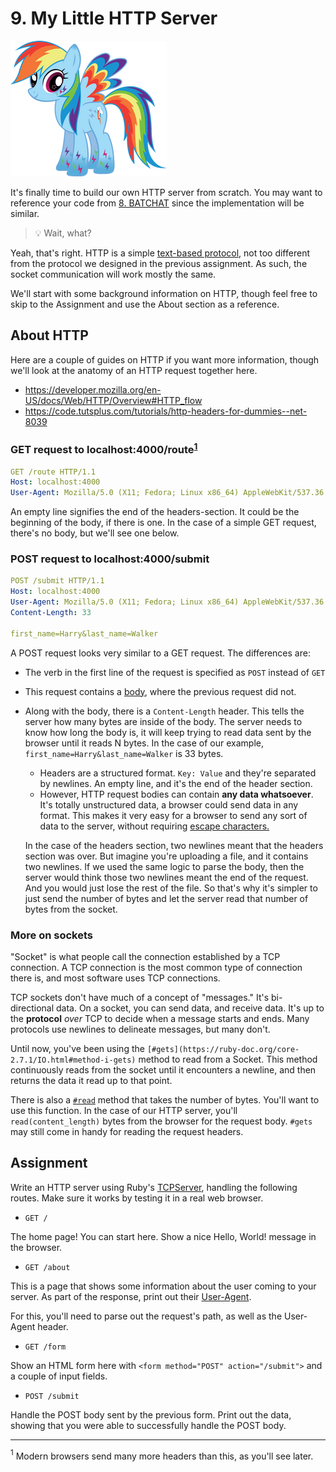 # 9. My Little HTTP Server

![thumb](thumb.png)

It's finally time to build our own HTTP server from scratch. You may want to reference your code from [8. BATCHAT](../08-batchat-***••(ruby,sockets)) since the implementation will be similar.

> 💡 Wait, what?

Yeah, that's right. HTTP is a simple [text-based protocol](https://en.wikipedia.org/wiki/Text-based_protocol), not too different from the protocol we designed in the previous assignment. As such, the socket communication will work mostly the same.

We'll start with some background information on HTTP, though feel free to skip to the Assignment and use the About section as a reference.

## About HTTP

Here are a couple of guides on HTTP if you want more information, though we'll look at the anatomy of an HTTP request together here.
- https://developer.mozilla.org/en-US/docs/Web/HTTP/Overview#HTTP_flow
- https://code.tutsplus.com/tutorials/http-headers-for-dummies--net-8039

### GET request to localhost:4000/route<sup>[1](#modern)</sup>

```yaml
GET /route HTTP/1.1
Host: localhost:4000
User-Agent: Mozilla/5.0 (X11; Fedora; Linux x86_64) AppleWebKit/537.36 (KHTML, like Gecko) Chrome/79.0.3945.117 Safari/537.36

```

An empty line signifies the end of the headers-section. It could be the beginning of the body, if there is one. In the case of a simple GET request, there's no body, but we'll see one below.

### POST request to localhost:4000/submit

```yaml
POST /submit HTTP/1.1
Host: localhost:4000
User-Agent: Mozilla/5.0 (X11; Fedora; Linux x86_64) AppleWebKit/537.36 (KHTML, like Gecko) Chrome/79.0.3945.117 Safari/537.36
Content-Length: 33

first_name=Harry&last_name=Walker

```

A POST request looks very similar to a GET request. The differences are: 

- The verb in the first line of the request is specified as `POST` instead of `GET`
- This request contains a [body](https://en.wikipedia.org/wiki/HTTP_message_body), where the previous request did not.
- Along with the body, there is a `Content-Length` header. This tells the server how many bytes are inside of the body. The server needs to know how long the body is, it will keep trying to read data sent by the browser until it reads N bytes. In the case of our example, `first_name=Harry&last_name=Walker` is 33 bytes.
    - Headers are a structured format. `Key: Value` and they're separated by newlines. An empty line, and it's the end of the header section.
    - However, HTTP request bodies can contain **any data whatsoever**. It's totally unstructured data, a browser could send data in any format. This makes it very easy for a browser to send any sort of data to the server, without requiring [escape characters.](https://en.wikipedia.org/wiki/Escape_character)
    
    In the case of the headers section, two newlines meant that the headers section was over. But imagine you're uploading a file, and it contains two newlines. If we used the same logic to parse the body, then the server would think those two newlines meant the end of the request. And you would just lose the rest of the file. So that's why it's simpler to just send the number of bytes and let the server read that number of bytes from the socket.

### More on sockets

"Socket" is what people call the connection established by a TCP connection. A TCP connection is the most common type of connection there is, and most software uses TCP connections.

TCP sockets don't have much of a concept of "messages." It's bi-directional data. On a socket, you can send data, and receive data. It's up to the **protocol** *over* TCP to decide when a message starts and ends. Many protocols use newlines to delineate messages, but many don't.

Until now, you've been using the `[#gets](https://ruby-doc.org/core-2.7.1/IO.html#method-i-gets)` method to read from a Socket. This method continuously reads from the socket until it encounters a newline, and then returns the data it read up to that point.

There is also a [`#read`](https://ruby-doc.org/core-2.7.1/IO.html#method-i-read) method that takes the number of bytes. You'll want to use this function. In the case of our HTTP server, you'll `read(content_length)` bytes from the browser for the request body. `#gets` may still come in handy for reading the request headers.

## Assignment

Write an HTTP server using Ruby's [TCPServer](https://ruby-doc.org/stdlib-2.4.0/libdoc/socket/rdoc/TCPServer.html), handling the following routes. Make sure it works by testing it in a real web browser.

- `GET /`

The home page! You can start here. Show a nice Hello, World! message in the browser.
- `GET /about`

This is a page that shows some information about the user coming to your server. As part of the response, print out their [User-Agent](https://developer.mozilla.org/en-US/docs/Glossary/user_agent).

For this, you'll need to parse out the request's path, as well as the User-Agent header.
- `GET /form`

Show an HTML form here with `<form method="POST" action="/submit">` and a couple of input fields.
- `POST /submit`

Handle the POST body sent by the previous form. Print out the data, showing that you were able to successfully handle the POST body.

---

<a name="modern"><sup>1</sup></a> Modern browsers send many more headers than this, as you'll see later.